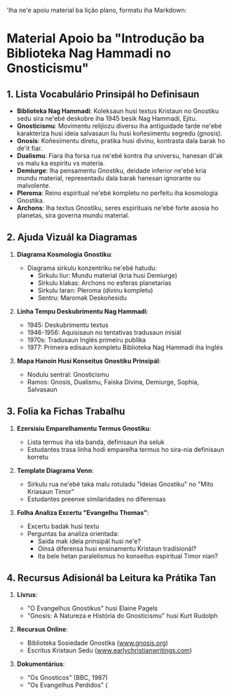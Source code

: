 'Iha ne'e apoiu material ba lição plano, formatu iha Markdown:

# Material Apoio ba "Introdução ba Biblioteka Nag Hammadi no Gnosticismu"

## 1. Lista Vocabulário Prinsipál ho Definisaun

- **Biblioteka Nag Hammadi**: Koleksaun husi textus Kristaun no Gnostiku sedu sira ne'ebé deskobre iha 1945 besik Nag Hammadi, Ejitu.
- **Gnosticismu**: Movimentu relijiozu diversu iha antiguidade tarde ne'ebé karakteriza husi ideia salvasaun liu husi koñesimentu segredu (gnosis).
- **Gnosis**: Koñesimentu diretu, pratika husi divinu, kontrasta dala barak ho de'it fiar.
- **Dualismu**: Fiara iha forsa rua ne'ebé kontra iha universu, hanesan di'ak vs malu ka espiritu vs materia.
- **Demiurge**: Iha pensamentu Gnostiku, deidade inferior ne'ebé kria mundu material, representadu dala barak hanesan ignorante ou malvolente.
- **Pleroma**: Reino espiritual ne'ebé kompletu no perfeitu iha kosmologia Gnostika.
- **Archons**: Iha textus Gnostiku, seres espirituais ne'ebé forte asosia ho planetas, sira governa mundu material.

## 2. Ajuda Vizuál ka Diagramas

1. **Diagrama Kosmologia Gnostiku**:
   - Diagrama sirkulu konzentriku ne'ebé hatudu:
     - Sirkulu liur: Mundu material (kria husi Demiurge)
     - Sirkulu klakas: Archons no esferas planetarias
     - Sirkulu laran: Pleroma (divinu kompletu)
     - Sentru: Maromak Deskoñesidu

2. **Linha Tempu Deskubrimentu Nag Hammadi**:
   - 1945: Deskubrimentu textus
   - 1946-1956: Aquisisaun no tentativas tradusaun inisiál
   - 1970s: Tradusaun Inglés primeiru publika
   - 1977: Primeira edisaun kompletu Biblioteka Nag Hammadi iha Inglés

3. **Mapa Hanoin Husi Konseitus Gnostiku Prinsipál**:
   - Nodulu sentral: Gnosticismu
   - Ramos: Gnosis, Dualismu, Faiska Divina, Demiurge, Sophia, Salvasaun

## 3. Folia ka Fichas Trabalhu

1. **Ezersisiu Emparelhamentu Termus Gnostiku**:
   - Lista termus iha ida banda, definisaun iha seluk
   - Estudantes trasa linha hodi emparelha termus ho sira-nia definisaun korretu

2. **Template Diagrama Venn**:
   - Sirkulu rua ne'ebé taka malu rotuladu "Ideias Gnostiku" no "Mito Kriasaun Timor"
   - Estudantes preenxe similaridades no diferensas

3. **Folha Analiza Excertu "Evangelhu Thomas"**:
   - Excertu badak husi textu
   - Perguntas ba analiza orientada:
     - Saida mak ideia prinsipál husi ne'e?
     - Oinsá diferensa husi ensinamentu Kristaun tradisionál?
     - Ita bele hetan paralelismus ho konseitus espiritual Timor nian?

## 4. Recursus Adisionál ba Leitura ka Prátika Tan

1. **Livrus**:
   - "O Evangelhus Gnostikus" husi Elaine Pagels
   - "Gnosis: A Natureza e História do Gnosticismu" husi Kurt Rudolph

2. **Recursus Online**:
   - Biblioteka Sosiedade Gnostika (www.gnosis.org)
   - Escritus Kristaun Sedu (www.earlychristianwritings.com)

3. **Dokumentárius**:
   - "Os Gnosticos" (BBC, 1987)
   - "Os Evangelhus Perdidos" (